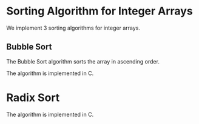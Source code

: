 # Sorting Algorithm for Integer Arrays

We implement 3 sorting algorithms for integer arrays.

## Bubble Sort

The Bubble Sort algorithm sorts the array in ascending order.

The algorithm is implemented in C.

# Radix Sort 

The algorithm is implemented in C.

